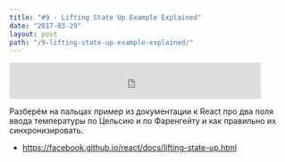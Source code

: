 ```yaml
---
title: "#9 - Lifting State Up Example Explained"
date: "2017-03-29"
layout: post
path: "/9-lifting-state-up-example-explained/"
---
```


<iframe width="450" height="65" src="https://5minreact.podster.fm/9/embed/15?link=0&ap=0" frameborder="0" allowtransparency="true"></iframe>

Разберём на пальцах пример из документации к React про два поля ввода температуры по Цельсию и по Фаренгейту и как правильно их синхронизировать.

- https://facebook.github.io/react/docs/lifting-state-up.html
